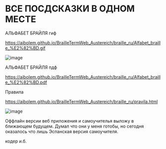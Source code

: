 # ВСЕ ПОСДСКАЗКИ В ОДНОМ МЕСТЕ

АЛЬФАБЕТ БРАЙЛЯ гиф

https://aibolem.github.io/BrailleTermWeb_Austereich/braille_ru/Alfabet_braille_%E2%82%BD.gif

![image](https://github.com/aibolem/BrailleTermWeb_Austereich/assets/102619282/def97c4e-a676-4889-86ce-822123fa3c68)

АЛЬФАБЕТ БРАЙЛЯ пдф 

https://aibolem.github.io/BrailleTermWeb_Austereich/braille_ru/Alfabet_braille_%E2%82%BD.pdf

Правила

https://aibolem.github.io/BrailleTermWeb_Austereich/braille_ru/pravila.html

![image](https://github.com/aibolem/BrailleTermWeb_Austereich/assets/102619282/b9d57f76-717f-41ad-8d35-72b3f5d29e84)

Оффлайн версии веб приложения и самоучителья выложу в ближающем будущем. Думал что они у меня готобы, но сегодня оказалось что лишь Эспанская версия самоучителя.

кодер и.б.